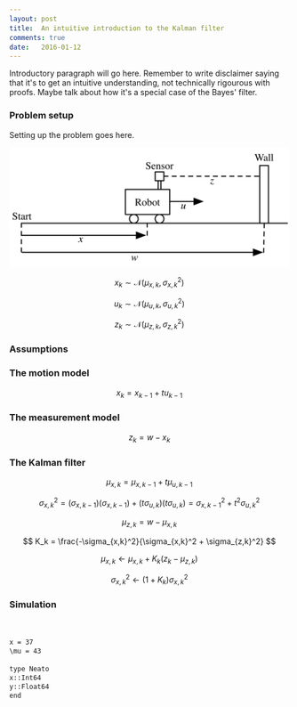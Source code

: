 ```yaml
---
layout: post
title:  An intuitive introduction to the Kalman filter
comments: true
date:   2016-01-12
---
```


Introductory paragraph will go here. Remember to write disclaimer saying that it's to get an intuitive understanding, not technically rigourous with proofs. Maybe talk about how it's a special case of the Bayes' filter.

### Problem setup

Setting up the problem goes here.

![Driving a robot towards a wall](/images/random_variable_example.png)

$$
x_k \sim \mathcal{N}(\mu_{x,k}, \sigma_{x,k}^2)
$$

$$
u_k \sim \mathcal{N}(\mu_{u,k}, \sigma_{u,k}^2)
$$

$$
z_k \sim \mathcal{N}(\mu_{z,k}, \sigma_{z,k}^2)
$$

### Assumptions

### The motion model

$$
x_k = x_{k-1} + t u_{k-1}
$$

### The measurement model

$$
z_k = w - x_k
$$

### The Kalman filter

$$
\mu_{x,k} = \mu_{x,k-1} + t\mu_{u,k-1}
$$

$$
\sigma_{x,k}^2 = (\sigma_{x,k-1})(\sigma_{x,k-1}) + (t\sigma_{u,k})(t\sigma_{u,k}) = \sigma_{x,k-1}^2 + t^2\sigma_{u,k}^2
$$

$$
\mu_{z,k} = w - \mu_{x,k}
$$

$$
K_k = \frac{-\sigma_{x,k}^2}{\sigma_{x,k}^2 + \sigma_{z,k}^2}
$$

$$
\mu_{x,k} \gets \mu_{x,k} + K_k\left(z_k - \mu_{z,k}\right)
$$

$$
\sigma_{x,k}^2 \gets (1 + K_k)\sigma_{x,k}^2
$$

### Simulation

<pre>
<code class="julia">

x = 37
\mu = 43

type Neato
x::Int64
y::Float64
end

</code>
</pre>

